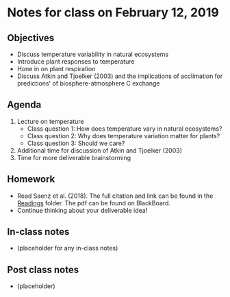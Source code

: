 # Notes for class on February 12, 2019

## Objectives
* Discuss temperature variability in natural ecosystems
* Introduce plant responses to temperature
* Hone in on plant respiration
* Discuss Atkin and Tjoelker (2003) and the implications of acclimation for predictions'
of biosphere-atmosphere C exchange

## Agenda
1. Lecture on temperature
	- Class question 1: How does temperature vary in natural ecosystems?
	- Class question 2: Why does temperature variation matter for plants?
	- Class question 3: Should we care?
2. Additional time for discussion of Atkin and Tjoelker (2003)
3. Time for more deliverable brainstorming

## Homework
* Read Saenz et al. (2018). The full citation and link can be found in the 
[Readings](../Readings) folder. The pdf can be found on BlackBoard.
* Continue thinking about your deliverable idea!

## In-class notes
* (placeholder for any in-class notes)

## Post class notes
* (placeholder)